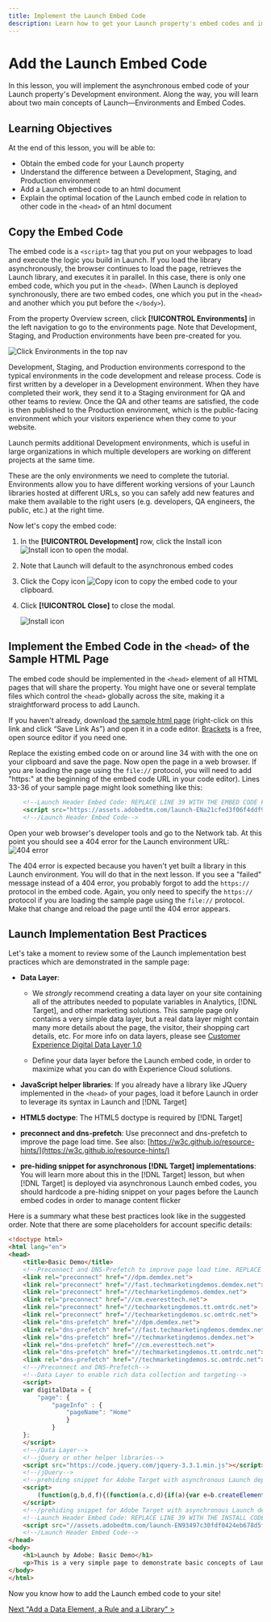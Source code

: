 ```yaml
---
title: Implement the Launch Embed Code
description: Learn how to get your Launch property's embed codes and implement them in your website. This lesson is part of the Implementing the Experience Cloud in Websites with Launch tutorial.
---
```


# Add the Launch Embed Code

In this lesson, you will implement the asynchronous embed code of your Launch property's Development environment. Along the way, you will learn about two main concepts of Launch&mdash;Environments and Embed Codes.

## Learning Objectives

At the end of this lesson, you will be able to:

* Obtain the embed code for your Launch property
* Understand the difference between a Development, Staging, and Production environment
* Add a Launch embed code to an html document
* Explain the optimal location of the Launch embed code in relation to other code in the `<head>` of an html document

## Copy the Embed Code

The embed code is a `<script>` tag that you put on your webpages to load and execute the logic you build in Launch. If you load the library asynchronously, the browser continues to load the page, retrieves the Launch library, and executes it in parallel. In this case, there is only one embed code, which you put in the `<head>`. (When Launch is deployed synchronously, there are two embed codes, one which you put in the `<head>` and another which you put before the `</body>`).

From the property Overview screen, click **[!UICONTROL Environments]** in the left navigation to go to the environments page. Note that Development, Staging, and Production environments have been pre-created for you.

![Click Environments in the top nav](images/launch-environments.png)

Development, Staging, and Production environments correspond to the typical environments in the code development and release process. Code is first written by a developer in a Development environment. When they have completed their work, they send it to a Staging environment for QA and other teams to review. Once the QA and other teams are satisfied, the code is then published to the Production environment, which is the public-facing environment  which your visitors experience when they come to your website.

Launch permits additional Development environments, which is useful in large organizations in which multiple developers are working on different projects at the same time.

These are the only environments we need to complete the tutorial. Environments allow you to have different working versions of your Launch libraries hosted at different URLs, so you can safely add new features and make them available to the right users (e.g. developers, QA engineers, the public, etc.) at the right time.

Now let's copy the embed code:

1. In the **[!UICONTROL Development]** row, click the Install icon ![Install icon](images/launch-installIcon.png) to open the modal.

1. Note that Launch will default to the asynchronous embed codes

1. Click the Copy icon ![Copy icon](images/launch-copyIcon.png) to copy the embed code to your clipboard.

1. Click **[!UICONTROL Close]** to close the modal.

   ![Install icon](images/launch-copyInstallCode.png)

## Implement the Embed Code in the `<head>` of the Sample HTML Page

The embed code should be implemented in the `<head>` element of all HTML pages that will share the property. You might have one or several template files which control the `<head>` globally across the site, making it a straightforward process to add Launch.

If you haven't already, download [the sample html page](https://www.enablementadobe.com/multi/web/basic-sample.html) (right-click on this link and click “Save Link As”) and open it in a code editor. [Brackets](http://brackets.io/) is a free, open source editor if you need one.

Replace the existing embed code on or around line 34 with with the one on your clipboard and save the page. Now open the page in a web browser. If you are loading the page using the `file://` protocol, you will need to add "https:" at the beginning of the embed code URL in your code editor). Lines 33-36 of your sample page might look something like this:

```html
    <!--Launch Header Embed Code: REPLACE LINE 39 WITH THE EMBED CODE FROM YOUR OWN DEVELOPMENT ENVIRONMENT-->
    <script src="https://assets.adobedtm.com/launch-ENa21cfed3f06f4ddf9690de8077b39e81-development.min.js" async></script>
    <!--/Launch Header Embed Code-->
```

Open your web browser's developer tools and go to the Network tab. At this point you should see a 404 error for the Launch environment URL:
![404 error](images/samplepage-404.png)

The 404 error is expected because you haven't yet built a library in this Launch environment. You will do that in the next lesson. If you see a "failed" message instead of a 404 error, you probably forgot to add the `https://` protocol in the embed code. Again, you only need to specify the `https://` protocol if you are loading the sample page using the `file://` protocol. Make that change and reload the page until the 404 error appears.

## Launch Implementation Best Practices

Let's take a moment to review some of the Launch implementation best practices which are demonstrated in the sample page:

* **Data Layer**:

  * We *strongly* recommend creating a data layer on your site containing all of the attributes needed to populate variables in Analytics, [!DNL Target], and other marketing solutions. This sample page only contains a very simple data layer, but a real data layer might contain many more details about the page, the visitor, their shopping cart details, etc. For more info on data layers, please see [Customer Experience Digital Data Layer 1.0](https://www.w3.org/2013/12/ceddl-201312.pdf)

  * Define your data layer before the Launch embed code, in order to maximize what you can do with Experience Cloud solutions.

* **JavaScript helper libraries**: If you already have a library like JQuery implemented in the `<head>` of your pages, load it before Launch in order to leverage its syntax in Launch and [!DNL Target]

* **HTML5 doctype**: The HTML5 doctype is required by [!DNL Target]

* **preconnect and dns-prefetch**: Use preconnect and dns-prefetch to improve the page load time. See also: [https://w3c.github.io/resource-hints/](https://w3c.github.io/resource-hints/)

* **pre-hiding snippet for asynchronous [!DNL Target] implementations**: You will learn more about this in the [!DNL Target] lesson, but when [!DNL Target] is deployed via asynchronous Launch embed codes, you should hardcode a pre-hiding snippet on your pages before the Launch embed codes in order to manage content flicker

Here is a summary what these best practices look like in the suggested order. Note that there are some placeholders for account specific details:  

```html
<!doctype html>
<html lang="en">
<head>
    <title>Basic Demo</title>
    <!--Preconnect and DNS-Prefetch to improve page load time. REPLACE "techmarketingdemos" WITH YOUR OWN AAM PARTNER ID, TARGET CLIENT CODE, AND ANALYTICS TRACKING SERVER-->
    <link rel="preconnect" href="//dpm.demdex.net">
    <link rel="preconnect" href="//fast.techmarketingdemos.demdex.net">
    <link rel="preconnect" href="//techmarketingdemos.demdex.net">
    <link rel="preconnect" href="//cm.everesttech.net">
    <link rel="preconnect" href="//techmarketingdemos.tt.omtrdc.net">
    <link rel="preconnect" href="//techmarketingdemos.sc.omtrdc.net">
    <link rel="dns-prefetch" href="//dpm.demdex.net">
    <link rel="dns-prefetch" href="//fast.techmarketingdemos.demdex.net">
    <link rel="dns-prefetch" href="//techmarketingdemos.demdex.net">
    <link rel="dns-prefetch" href="//cm.everesttech.net">
    <link rel="dns-prefetch" href="//techmarketingdemos.tt.omtrdc.net">
    <link rel="dns-prefetch" href="//techmarketingdemos.sc.omtrdc.net">
    <!--/Preconnect and DNS-Prefetch-->
    <!--Data Layer to enable rich data collection and targeting-->
    <script>
    var digitalData = {
        "page": {
            "pageInfo" : {
                "pageName": "Home"
                }
            }
    };
    </script>
    <!--/Data Layer-->
    <!--jQuery or other helper libraries-->
    <script src="https://code.jquery.com/jquery-3.3.1.min.js"></script>
    <!--/jQuery-->
    <!--prehiding snippet for Adobe Target with asynchronous Launch deployment-->
    <script>
        (function(g,b,d,f){(function(a,c,d){if(a){var e=b.createElement("style");e.id=c;e.innerHTML=d;a.appendChild(e)}})(b.getElementsByTagName("head")[0],"at-body-style",d);setTimeout(function(){var a=b.getElementsByTagName("head")[0];if(a){var c=b.getElementById("at-body-style");c&&a.removeChild(c)}},f)})(window,document,"body {opacity: 0 !important}",3E3);
    </script>
    <!--/prehiding snippet for Adobe Target with asynchronous Launch deployment-->
    <!--Launch Header Embed Code: REPLACE LINE 39 WITH THE INSTALL CODE FROM YOUR OWN DEVELOPMENT ENVIRONMENT-->
    <script src="//assets.adobedtm.com/launch-EN93497c30fdf0424eb678d5f4ffac66dc.min.js" async></script>
    <!--/Launch Header Embed Code-->
</head>
<body>
    <h1>Launch by Adobe: Basic Demo</h1>
    <p>This is a very simple page to demonstrate basic concepts of Launch by Adobe</p>
</body>
</html>
```

Now you know how to add the Launch embed code to your site!

[Next "Add a Data Element, a Rule and a Library" >](launch-data-elements-rules.md)